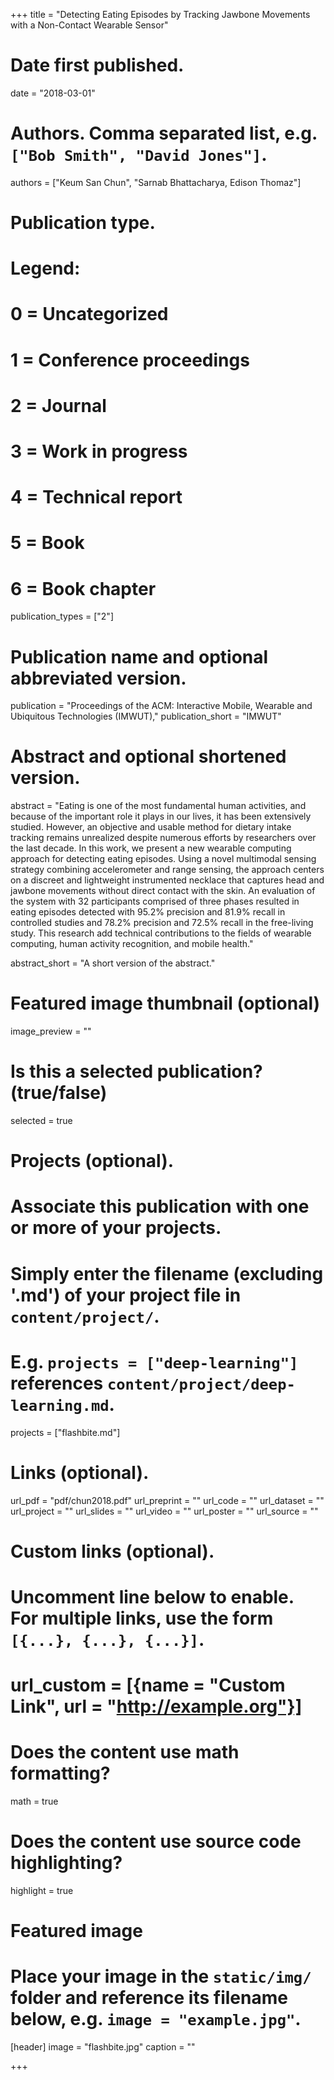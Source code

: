 +++
title = "Detecting Eating Episodes by Tracking Jawbone Movements with a Non-Contact Wearable Sensor"

# Date first published.
date = "2018-03-01"

# Authors. Comma separated list, e.g. `["Bob Smith", "David Jones"]`.
authors = ["Keum San Chun", "Sarnab Bhattacharya, Edison Thomaz"]

# Publication type.
# Legend:
# 0 = Uncategorized
# 1 = Conference proceedings
# 2 = Journal
# 3 = Work in progress
# 4 = Technical report
# 5 = Book
# 6 = Book chapter
publication_types = ["2"]

# Publication name and optional abbreviated version.
publication = "Proceedings of the ACM: Interactive Mobile, Wearable and Ubiquitous Technologies (IMWUT),"
publication_short = "IMWUT"

# Abstract and optional shortened version.
abstract = "Eating is one of the most fundamental human activities, and because of the important role it plays in our lives, it has been extensively studied. However, an objective and usable method for dietary intake tracking remains unrealized despite numerous efforts by researchers over the last decade. In this work, we present a new wearable computing approach for detecting eating episodes. Using a novel multimodal sensing strategy combining accelerometer and range sensing, the approach centers on a discreet and lightweight instrumented necklace that captures head and jawbone movements without direct contact with the skin. An evaluation of the system with 32 participants comprised of three phases resulted in eating episodes detected with 95.2% precision and 81.9% recall in controlled studies and 78.2% precision and 72.5% recall in the free-living study. This research add technical contributions to the fields of wearable computing, human activity recognition, and mobile health."

abstract_short = "A short version of the abstract."

# Featured image thumbnail (optional)
image_preview = ""

# Is this a selected publication? (true/false)
selected = true

# Projects (optional).
#   Associate this publication with one or more of your projects.
#   Simply enter the filename (excluding '.md') of your project file in `content/project/`.
#   E.g. `projects = ["deep-learning"]` references `content/project/deep-learning.md`.
projects = ["flashbite.md"] 

# Links (optional).
url_pdf = "pdf/chun2018.pdf"
url_preprint = ""
url_code = ""
url_dataset = ""
url_project = ""
url_slides = ""
url_video = ""
url_poster = ""
url_source = ""

# Custom links (optional).
#   Uncomment line below to enable. For multiple links, use the form `[{...}, {...}, {...}]`.
# url_custom = [{name = "Custom Link", url = "http://example.org"}]

# Does the content use math formatting?
math = true

# Does the content use source code highlighting?
highlight = true

# Featured image
# Place your image in the `static/img/` folder and reference its filename below, e.g. `image = "example.jpg"`.
[header]
image = "flashbite.jpg"
caption = ""

+++

